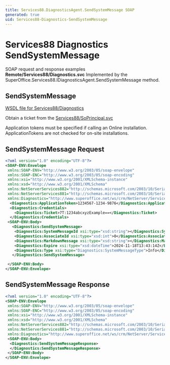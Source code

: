 ```yaml
---
title: Services88.DiagnosticsAgent.SendSystemMessage SOAP
generated: true
uid: Services88-Diagnostics-SendSystemMessage
---
```


# Services88 Diagnostics SendSystemMessage

SOAP request and response examples **Remote/Services88/Diagnostics.svc**
Implemented by the <see cref="M:SuperOffice.Services88.IDiagnosticsAgent.SendSystemMessage">SuperOffice.Services88.IDiagnosticsAgent.SendSystemMessage</see> method.

## SendSystemMessage





[WSDL file for Services88/Diagnostics](../Services88-Diagnostics.md)

Obtain a ticket from the [Services88/SoPrincipal.svc](../SoPrincipal/index.md)

Application tokens must be specified if calling an Online installation. ApplicationTokens are not checked for on-site installations.

## SendSystemMessage Request

```xml
<?xml version="1.0" encoding="UTF-8"?>
<SOAP-ENV:Envelope
 xmlns:SOAP-ENV="http://www.w3.org/2003/05/soap-envelope"
 xmlns:SOAP-ENC="http://www.w3.org/2003/05/soap-encoding"
 xmlns:xsi="http://www.w3.org/2001/XMLSchema-instance"
 xmlns:xsd="http://www.w3.org/2001/XMLSchema"
 xmlns:NetServerServices882="http://schemas.microsoft.com/2003/10/Serialization/Arrays"
 xmlns:NetServerServices881="http://schemas.microsoft.com/2003/10/Serialization/"
 xmlns:Diagnostics="http://www.superoffice.net/ws/crm/NetServer/Services88">
  <Diagnostics:ApplicationToken>1234567-1234-9876</Diagnostics:ApplicationToken>
  <Diagnostics:Credentials>
    <Diagnostics:Ticket>7T:1234abcxyzExample==</Diagnostics:Ticket>
  </Diagnostics:Credentials>
 <SOAP-ENV:Body>
   <Diagnostics:SendSystemMessage>
    <Diagnostics:SystemMessageId xsi:type="xsd:string"></Diagnostics:SystemMessageId>
    <Diagnostics:AssociateId xsi:type="xsd:int">0</Diagnostics:AssociateId>
    <Diagnostics:MarkdownMessage xsi:type="xsd:string"></Diagnostics:MarkdownMessage>
    <Diagnostics:Expire xsi:type="xsd:dateTime">2024-11-18T13:43:14Z</Diagnostics:Expire>
    <Diagnostics:Type xsi:type="Diagnostics:SystemMessageType">Info</Diagnostics:Type>
   </Diagnostics:SendSystemMessage>

 </SOAP-ENV:Body>
</SOAP-ENV:Envelope>

```


## SendSystemMessage Response

```xml
<?xml version="1.0" encoding="UTF-8"?>
<SOAP-ENV:Envelope
 xmlns:SOAP-ENV="http://www.w3.org/2003/05/soap-envelope"
 xmlns:SOAP-ENC="http://www.w3.org/2003/05/soap-encoding"
 xmlns:xsi="http://www.w3.org/2001/XMLSchema-instance"
 xmlns:xsd="http://www.w3.org/2001/XMLSchema"
 xmlns:NetServerServices882="http://schemas.microsoft.com/2003/10/Serialization/Arrays"
 xmlns:NetServerServices881="http://schemas.microsoft.com/2003/10/Serialization/"
 xmlns:Diagnostics="http://www.superoffice.net/ws/crm/NetServer/Services88">
 <SOAP-ENV:Body>
  <Diagnostics:SendSystemMessageResponse>
  </Diagnostics:SendSystemMessageResponse>
 </SOAP-ENV:Body>
</SOAP-ENV:Envelope>

```

